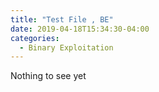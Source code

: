 ```yaml
---
title: "Test File , BE"
date: 2019-04-18T15:34:30-04:00
categories:
  - Binary Exploitation
---
```


Nothing to see yet
